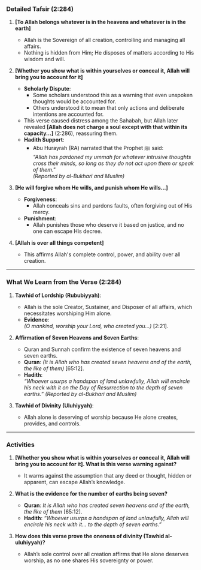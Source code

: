 ### **Detailed Tafsir (2:284)**  

1. **[To Allah belongs whatever is in the heavens and whatever is in the earth]**  
   - Allah is the Sovereign of all creation, controlling and managing all affairs.  
   - Nothing is hidden from Him; He disposes of matters according to His wisdom and will.  

2. **[Whether you show what is within yourselves or conceal it, Allah will bring you to account for it]**  
   - **Scholarly Dispute**:  
     - Some scholars understood this as a warning that even unspoken thoughts would be accounted for.  
     - Others understood it to mean that only actions and deliberate intentions are accounted for.  
   - This verse caused distress among the Sahabah, but Allah later revealed **[Allah does not charge a soul except with that within its capacity...]** (2:286), reassuring them.  
   - **Hadith Support**:  
     - Abu Hurayrah (RA) narrated that the Prophet ﷺ said:  
       *"Allah has pardoned my ummah for whatever intrusive thoughts cross their minds, so long as they do not act upon them or speak of them."*  
       *(Reported by al-Bukhari and Muslim)*  

3. **[He will forgive whom He wills, and punish whom He wills...]**  
   - **Forgiveness**:  
     - Allah conceals sins and pardons faults, often forgiving out of His mercy.  
   - **Punishment**:  
     - Allah punishes those who deserve it based on justice, and no one can escape His decree.  

4. **[Allah is over all things competent]**  
   - This affirms Allah's complete control, power, and ability over all creation.  

---

### **What We Learn from the Verse (2:284)**  

1. **Tawhid of Lordship (Rububiyyah)**:  
   - Allah is the sole Creator, Sustainer, and Disposer of all affairs, which necessitates worshiping Him alone.  
   - **Evidence**:  
     *(O mankind, worship your Lord, who created you...)* [2:21].  

2. **Affirmation of Seven Heavens and Seven Earths**:  
   - Quran and Sunnah confirm the existence of seven heavens and seven earths.  
   - **Quran**: *(It is Allah who has created seven heavens and of the earth, the like of them)* [65:12].  
   - **Hadith**:  
     *“Whoever usurps a handspan of land unlawfully, Allah will encircle his neck with it on the Day of Resurrection to the depth of seven earths.”* *(Reported by al-Bukhari and Muslim)*  

3. **Tawhid of Divinity (Uluhiyyah)**:  
   - Allah alone is deserving of worship because He alone creates, provides, and controls.  

---

### **Activities**  

1. **[Whether you show what is within yourselves or conceal it, Allah will bring you to account for it]. What is this verse warning against?**  
   - It warns against the assumption that any deed or thought, hidden or apparent, can escape Allah’s knowledge.  

2. **What is the evidence for the number of earths being seven?**  
   - **Quran**: *It is Allah who has created seven heavens and of the earth, the like of them* [65:12].  
   - **Hadith**: *“Whoever usurps a handspan of land unlawfully, Allah will encircle his neck with it... to the depth of seven earths.”*  

3. **How does this verse prove the oneness of divinity (Tawhid al-uluhiyyah)?**  
   - Allah’s sole control over all creation affirms that He alone deserves worship, as no one shares His sovereignty or power.  